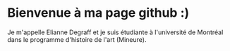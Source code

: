 # Bienvenue à ma page github :)

Je m'appelle Elianne Degraff et je suis étudiante à l'université de Montréal dans le programme d'histoire de l'art (Mineure).
